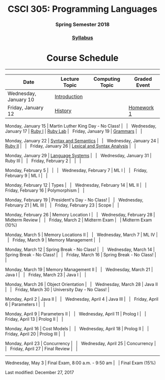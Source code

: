 <div align="center">
<h1>CSCI 305: Programming Languages</h1>
<h3>Spring Semester 2018</h3>

<h3><a href="syllabus.html">Syllabus</a></h3>

<h1>Course Schedule</h1>
</div>

---

Date | Lecture Topic | Computing Topic | Graded Event
---- | ------------- | --------------- | ------------
Wednesday, January 10 | [Introduction](lectures/Intro/SimpleData/) | &nbsp; | &nbsp;
Friday, January 12 | [History](lectures/Intro/TurtleGraphics/) | &nbsp; | [Homework 1](homeworks/hw1.html)

Monday, January 15 | Martin Luther King Day - No Class! | &nbsp; | &nbsp;
Wednesday, January 17 | [Ruby I](lectures/ruby1.html) | [Ruby Lab](https://github.com/CSCI305/csci305-ruby-lab/) | &nbsp; 
Friday, January 19 | [Grammars](lectures/grammars.html) | &nbsp; | &nbsp;

Monday, January 22 | [Syntax and Semantics]() | &nbsp; | &nbsp;
Wednesday, January 24 | [Ruby II]() | &nbsp; | &nbsp;
Friday, January 26 | [Lexical and Syntax Analysis]() | &nbsp; | &nbsp;

Monday, January 29 | [Language Systems]() | &nbsp; | &nbsp;
Wednesday, January 31 | Ruby III | &nbsp; | &nbsp;
Friday, February 2 | &nbsp; | &nbsp; | &nbsp;

Monday, February 5 | &nbsp; | &nbsp; | &nbsp;
Wednesday, February 7 | ML I | &nbsp; | &nbsp;
Friday, February 9 | ML I | &nbsp; | &nbsp;

Monday, February 12 | Types | &nbsp; | &nbsp; 
Wednesday, February 14 | ML II | &nbsp; | &nbsp; 
Friday, February 16 | Polymorphism | &nbsp; | &nbsp; 

Monday, February 19 | President's Day - No Class! | &nbsp; | &nbsp; 
Wednesday, February 21 | ML III | &nbsp; | &nbsp; 
Friday, February 23 | Scope | &nbsp; | &nbsp; 

Monday, February 26 | Memory Location I | &nbsp; | &nbsp; 
Wednesday, February 28 | Midterm Review | &nbsp; | &nbsp; 
Friday, March 2 | Midterm Exam | &nbsp; | Midterm Exam (10%)

Monday, March 5 | Memory Locations II | &nbsp; | &nbsp; 
Wednesday, March 7 | ML IV | &nbsp; | &nbsp; 
Friday, March 9 | Memory Management | &nbsp; | &nbsp; 

Monday, March 12 | Spring Break - No Class! | &nbsp; | &nbsp; 
Wednesday, March 14 | Spring Break - No Class! | &nbsp; | &nbsp; 
Friday, March 16 | Spring Break - No Class! | &nbsp; |

Monday, March 19 | Memory Management II | &nbsp; | &nbsp; 
Wednesday, March 21 | Java I | &nbsp; | &nbsp; 
Friday,  March 23 | Java I | &nbsp; | &nbsp; 

Monday, March 26 | Object Orientation | &nbsp; | &nbsp; 
Wednesday, March 28 | Java II | &nbsp; | &nbsp; 
Friday, March 30 | University Day - No Class! | &nbsp; 

Monday, April 2 | Java II | &nbsp; | &nbsp; 
Wednesday, April 4 | Java III | &nbsp; | &nbsp; 
Friday, April 6 | Parameters I | &nbsp; | &nbsp; 

Monday, April 9 | Parameters II | &nbsp; | &nbsp; 
Wednesday, April 11 | Prolog I | &nbsp; | &nbsp; 
Friday, April 13 | Prolog II | &nbsp; |

Monday, April 16 | Cost Models | &nbsp; | &nbsp; 
Wednesday, April 18 | Prolog II | &nbsp; | &nbsp; 
Friday, April 20 | Prolog III | &nbsp; | &nbsp; 

Monday, April 23 | Concurrency | &nbsp; | &nbsp; 
Wednesday, April 25 | Concurrency | &nbsp; | &nbsp; 
Friday, April 27 | Final Review | &nbsp; | &nbsp; 

---

Wednesday, May 3 | Final Exam, 8:00 a.m. - 9:50 am | &nbsp; | Final Exam (15%)

Last modified: December 27, 2017
